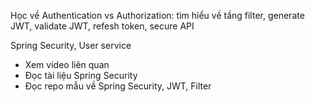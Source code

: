 Học về Authentication vs Authorization: tìm hiểu về tầng filter, generate JWT, validate JWT, refesh token, secure API

Spring Security, User service

- Xem video liên quan
- Đọc tài liệu Spring Security
- Đọc repo mẫu về Spring Security, JWT, Filter